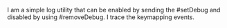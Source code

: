 I am a simple log utility that can be enabled by sending the #setDebug and disabled by using #removeDebug. I trace the keymapping events.